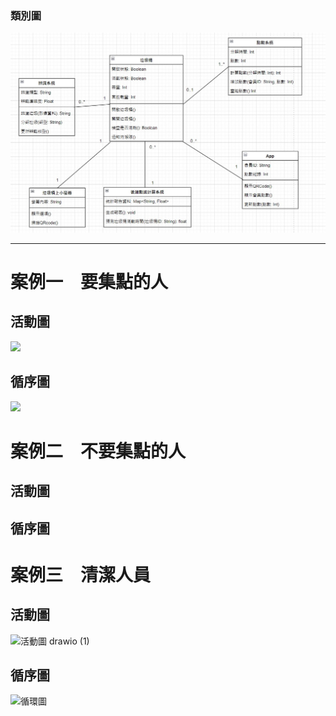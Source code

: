 ### 類別圖
![類別圖](./img/UML.jpg)
***
# **案例一　要集點的人**  
## 活動圖
<img src = "https://github.com/user-attachments/assets/25f49d31-9c34-4f78-b3cd-e4ae2a5df939" width=30%>  

## 循序圖
<img src = "https://github.com/user-attachments/assets/a2061483-ac0a-474c-8944-b3910cdfebe4" width=30%>

# **案例二　不要集點的人**  
## 活動圖
## 循序圖

# **案例三　清潔人員**  
## 活動圖
![活動圖 drawio (1)](https://github.com/user-attachments/assets/7910cd74-818c-4417-bbbc-61dead21207b)
## 循序圖
![循環圖](https://github.com/user-attachments/assets/325ac205-65c9-4c28-8152-3822b8f6622f)
